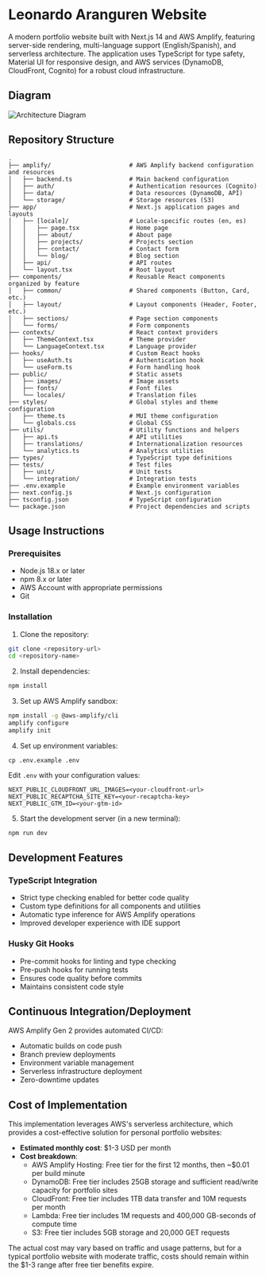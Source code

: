# Leonardo Aranguren Website

A modern portfolio website built with Next.js 14 and AWS Amplify, featuring server-side rendering, multi-language support (English/Spanish), and serverless architecture. The application uses TypeScript for type safety, Material UI for responsive design, and AWS services (DynamoDB, CloudFront, Cognito) for a robust cloud infrastructure.

## Diagram

![Architecture Diagram](https://assets.leonardoaranguren.com/images/architecture.webp)

## Repository Structure

```
.
├── amplify/                      # AWS Amplify backend configuration and resources
│   ├── backend.ts                # Main backend configuration
│   ├── auth/                     # Authentication resources (Cognito)
│   ├── data/                     # Data resources (DynamoDB, API)
│   └── storage/                  # Storage resources (S3)
├── app/                          # Next.js application pages and layouts
│   ├── [locale]/                 # Locale-specific routes (en, es)
│   │   ├── page.tsx              # Home page
│   │   ├── about/                # About page
│   │   ├── projects/             # Projects section
│   │   ├── contact/              # Contact form
│   │   └── blog/                 # Blog section
│   ├── api/                      # API routes
│   └── layout.tsx                # Root layout
├── components/                   # Reusable React components organized by feature
│   ├── common/                   # Shared components (Button, Card, etc.)
│   ├── layout/                   # Layout components (Header, Footer, etc.)
│   ├── sections/                 # Page section components
│   └── forms/                    # Form components
├── contexts/                     # React context providers
│   ├── ThemeContext.tsx          # Theme provider
│   └── LanguageContext.tsx       # Language provider
├── hooks/                        # Custom React hooks
│   ├── useAuth.ts                # Authentication hook
│   └── useForm.ts                # Form handling hook
├── public/                       # Static assets
│   ├── images/                   # Image assets
│   ├── fonts/                    # Font files
│   └── locales/                  # Translation files
├── styles/                       # Global styles and theme configuration
│   ├── theme.ts                  # MUI theme configuration
│   └── globals.css               # Global CSS
├── utils/                        # Utility functions and helpers
│   ├── api.ts                    # API utilities
│   ├── translations/             # Internationalization resources
│   └── analytics.ts              # Analytics utilities
├── types/                        # TypeScript type definitions
├── tests/                        # Test files
│   ├── unit/                     # Unit tests
│   └── integration/              # Integration tests
├── .env.example                  # Example environment variables
├── next.config.js                # Next.js configuration
├── tsconfig.json                 # TypeScript configuration
└── package.json                  # Project dependencies and scripts
```

## Usage Instructions

### Prerequisites

- Node.js 18.x or later
- npm 8.x or later
- AWS Account with appropriate permissions
- Git

### Installation

1. Clone the repository:

```bash
git clone <repository-url>
cd <repository-name>
```

2. Install dependencies:

```bash
npm install
```

3. Set up AWS Amplify sandbox:

```bash
npm install -g @aws-amplify/cli
amplify configure
amplify init
```

4. Set up environment variables:

```
cp .env.example .env
```

Edit `.env` with your configuration values:

```
NEXT_PUBLIC_CLOUDFRONT_URL_IMAGES=<your-cloudfront-url>
NEXT_PUBLIC_RECAPTCHA_SITE_KEY=<your-recaptcha-key>
NEXT_PUBLIC_GTM_ID=<your-gtm-id>
```

5. Start the development server (in a new terminal):

```bash
npm run dev
```

## Development Features

### TypeScript Integration

- Strict type checking enabled for better code quality
- Custom type definitions for all components and utilities
- Automatic type inference for AWS Amplify operations
- Improved developer experience with IDE support

### Husky Git Hooks

- Pre-commit hooks for linting and type checking
- Pre-push hooks for running tests
- Ensures code quality before commits
- Maintains consistent code style

## Continuous Integration/Deployment

AWS Amplify Gen 2 provides automated CI/CD:

- Automatic builds on code push
- Branch preview deployments
- Environment variable management
- Serverless infrastructure deployment
- Zero-downtime updates

## Cost of Implementation

This implementation leverages AWS's serverless architecture, which provides a cost-effective solution for personal portfolio websites:

- **Estimated monthly cost**: $1-3 USD per month
- **Cost breakdown**:
    - AWS Amplify Hosting: Free tier for the first 12 months, then ~$0.01 per build minute
    - DynamoDB: Free tier includes 25GB storage and sufficient read/write capacity for portfolio sites
    - CloudFront: Free tier includes 1TB data transfer and 10M requests per month
    - Lambda: Free tier includes 1M requests and 400,000 GB-seconds of compute time
    - S3: Free tier includes 5GB storage and 20,000 GET requests

The actual cost may vary based on traffic and usage patterns, but for a typical portfolio website with moderate traffic, costs should remain within the $1-3 range after free tier benefits expire.
